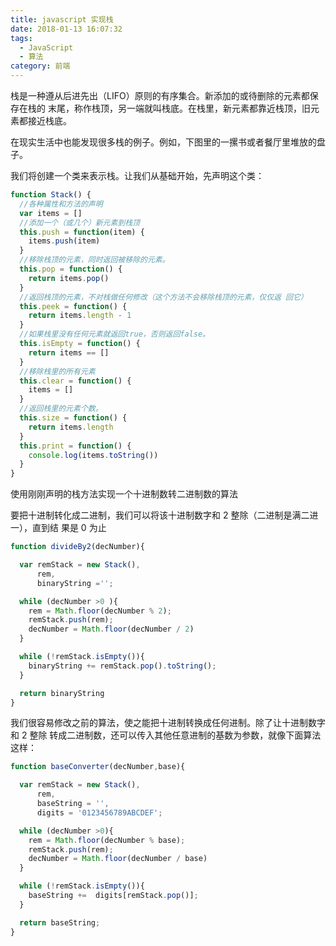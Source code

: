 ```yaml
---
title: javascript 实现栈
date: 2018-01-13 16:07:32
tags:
  - JavaScript
  - 算法
category: 前端
---
```


栈是一种遵从后进先出（LIFO）原则的有序集合。新添加的或待删除的元素都保存在栈的 末尾，称作栈顶，另一端就叫栈底。在栈里，新元素都靠近栈顶，旧元素都接近栈底。

在现实生活中也能发现很多栈的例子。例如，下图里的一摞书或者餐厅里堆放的盘子。

我们将创建一个类来表示栈。让我们从基础开始，先声明这个类：

```javascript
function Stack() {
  //各种属性和方法的声明
  var items = []
  //添加一个（或几个）新元素到栈顶
  this.push = function(item) {
    items.push(item)
  }
  //移除栈顶的元素，同时返回被移除的元素。
  this.pop = function() {
    return items.pop()
  }
  //返回栈顶的元素，不对栈做任何修改（这个方法不会移除栈顶的元素，仅仅返 回它）
  this.peek = function() {
    return items.length - 1
  }
  //如果栈里没有任何元素就返回true，否则返回false。
  this.isEmpty = function() {
    return items == []
  }
  //移除栈里的所有元素
  this.clear = function() {
    items = []
  }
  //返回栈里的元素个数。
  this.size = function() {
    return items.length
  }
  this.print = function() {
    console.log(items.toString())
  }
}
```

使用刚刚声明的栈方法实现一个十进制数转二进制数的算法

要把十进制转化成二进制，我们可以将该十进制数字和 2 整除（二进制是满二进一），直到结 果是 0 为止

```JavaScript
function divideBy2(decNumber){

  var remStack = new Stack(),
      rem,
      binaryString ='';

  while (decNumber >0 ){
    rem = Math.floor(decNumber % 2);
    remStack.push(rem);
    decNumber = Math.floor(decNumber / 2)
  }

  while (!remStack.isEmpty()){
    binaryString += remStack.pop().toString();
  }

  return binaryString
}
```

我们很容易修改之前的算法，使之能把十进制转换成任何进制。除了让十进制数字和 2 整除 转成二进制数，还可以传入其他任意进制的基数为参数，就像下面算法这样：

```JavaScript
function baseConverter(decNumber,base){

  var remStack = new Stack(),
      rem,
      baseString = '',
      digits = '0123456789ABCDEF';

  while (decNumber >0){
    rem = Math.floor(decNumber % base);
    remStack.push(rem);
    decNumber = Math.floor(decNumber / base)
  }

  while (!remStack.isEmpty()){
    baseString +=  digits[remStack.pop()];
  }

  return baseString;
}
```

<script>
export default {
  mounted () {
    function Stack() {
      //各种属性和方法的声明
      var items = []
      //添加一个（或几个）新元素到栈顶
      this.push = function(item) {
        items.push(item)
      }
      //移除栈顶的元素，同时返回被移除的元素。
      this.pop = function() {
        return items.pop()
      }
      //返回栈顶的元素，不对栈做任何修改（这个方法不会移除栈顶的元素，仅仅返 回它）
      this.peek = function() {
        return items.length - 1
      }
      //如果栈里没有任何元素就返回true，否则返回false。
      this.isEmpty = function() {
        return items == []
      }
      //移除栈里的所有元素
      this.clear = function() {
        items = []
      }
      //返回栈里的元素个数。
      this.size = function() {
        return items.length
      }
      this.print = function() {
        console.log(items.toString())
      }
    }
    function baseConverter(decNumber,base){
        var remStack = new Stack(),
            rem,
            baseString = '',
            digits = '0123456789ABCDEF';
        
        while (decNumber >0){
          rem = Math.floor(decNumber % base);
          remStack.push(rem);
          decNumber = Math.floor(decNumber / base)
        }

        while (!remStack.isEmpty()){
          baseString +=  digits[remStack.pop()]; 
        }
        return baseString; 
    }
    // console.log(baseConverter(1345, 2)) 
    // console.log(baseConverter(100345, 8)) 
    // console.log(baseConverter(100345, 16))
  }
}
</script>
